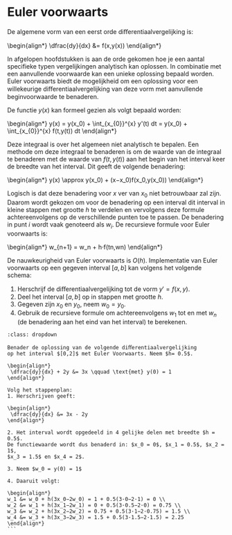 # Euler voorwaarts

De algemene vorm van een eerst orde diﬀerentiaalvergelijking is:

\begin{align*}
 \dfrac{dy}{dx} &= f(x,y(x))
\end{align*}

In afgelopen hoofdstukken is aan de orde gekomen hoe je een aantal specifieke
typen vergelijkingen analytisch kan oplossen. In combinatie met een aanvullende
voorwaarde kan een unieke oplossing bepaald worden. Euler voorwaarts
biedt de mogelijkheid om een oplossing voor een willekeurige diﬀerentiaalvergelijking
van deze vorm met aanvullende beginvoorwaarde te benaderen.

De functie $y(x)$ kan formeel gezien als volgt bepaald worden:

\begin{align*}
y(x) = y(x_0) + \int_{x_{0}}^{x} y'(t) dt = y(x_0) + \int_{x_{0}}^{x} f(t,y(t))  dt
\end{align*}

Deze integraal is over het algemeen niet analytisch te bepalen. Een methode
om deze integraal te benaderen is om de waarde van de integraal te benaderen
met de waarde van $f(t,y(t))$ aan het begin van het interval keer de breedte
van het interval. Dit geeft de volgende benadering:

\begin{align*}
y(x) \approx y(x_0) + (x−x_0)f(x_0,y(x_0))
\end{align*}

Logisch is dat deze benadering voor $x$ ver van $x_0$ niet betrouwbaar zal zijn.
Daarom wordt gekozen om voor de benadering op een interval dit interval
in kleine stappen met grootte $h$ te verdelen en vervolgens deze formule
achtereenvolgens op de verschillende punten toe te passen. De benadering
in punt $i$ wordt vaak genoteerd als $w_i$. De recursieve formule voor Euler
voorwaarts is:

\begin{align*}
 w_{n+1} = w_n + h·f(tn,wn)
\end{align*}

De nauwkeurigheid van Euler voorwaarts is $O(h)$.
Implementatie van Euler voorwaarts op een gegeven interval $[a,b]$ kan
volgens het volgende schema:

1. Herschrijf de diﬀerentiaalvergelijking tot de vorm $y′= f(x,y)$.
2. Deel het interval $[a,b]$ op in stappen met grootte $h$.
3. Gegeven zijn $x_0$ en $y_0$, neem $w_0 = y_0$.
4. Gebruik de recursieve formule om achtereenvolgens $w_1$ tot en met $w_n$
(de benadering aan het eind van het interval) te berekenen.

````{prf:example}
:class: dropdown

Benader de oplossing van de volgende diﬀerentiaalvergelijking
op het interval $[0,2]$ met Euler Voorwaarts. Neem $h= 0.5$.

\begin{align*}
 \dfrac{dy}{dx} + 2y &= 3x \qquad \text{met} y(0) = 1
\end{align*}

Volg het stappenplan:
1. Herschrijven geeft:

\begin{align*}
 \dfrac{dy}{dx} &= 3x - 2y
\end{align*}

2. Het interval wordt opgedeeld in 4 gelijke delen met breedte $h = 0.5$.
De functiewaarde wordt dus benaderd in: $x_0 = 0$, $x_1 = 0.5$, $x_2 = 1$,
$x_3 = 1.5$ en $x_4 = 2$.

3. Neem $w_0 = y(0) = 1$

4. Daaruit volgt:

\begin{align*}
w_1 &= w_0 + h(3x_0−2w_0) = 1 + 0.5(3·0−2·1) = 0 \\
w_2 &= w_1 + h(3x_1−2w_1) = 0 + 0.5(3·0.5−2·0) = 0.75 \\
w_3 &= w_2 + h(3x_2−2w_2) = 0.75 + 0.5(3·1−2·0.75) = 1.5 \\
w_4 &= w_3 + h(3x_3−2w_3) = 1.5 + 0.5(3·1.5−2·1.5) = 2.25
\end{align*}
```

